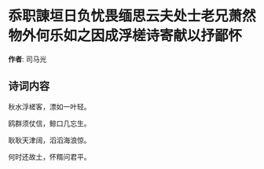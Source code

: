 # 忝职諌垣日负忧畏缅思云夫处士老兄萧然物外何乐如之因成浮槎诗寄献以抒鄙怀

**作者**: 司马光

## 诗词内容

秋水浮槎客，漂如一叶轻。

鸥群须仗信，鲸口几忘生。

耿耿天津阔，滔滔海浪惊。

何时还故土，怀糈问君平。

